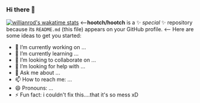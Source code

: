 ### Hi there 👋
[![willianrod's wakatime stats](https://github-readme-stats.vercel.app/api/wakatime?username=hootch&layout=compact)](https://github.com/anuraghazra/github-readme-stats)
<--**hootch/hootch** is a ✨ _special_ ✨ repository because its `README.md` (this file) appears on your GitHub profile.
<--
Here are some ideas to get you started:

- 🔭 I’m currently working on ...
- 🌱 I’m currently learning ...
- 👯 I’m looking to collaborate on ...
- 🤔 I’m looking for help with ...
- 💬 Ask me about ...
- 📫 How to reach me: ...
- 😄 Pronouns: ...
- ⚡ Fun fact: i couldn't fix this....that it's so mess xD
